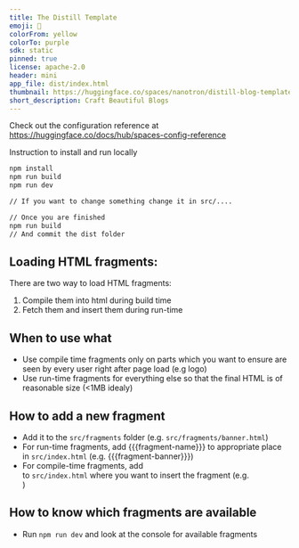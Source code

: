 ```yaml
---
title: The Distill Template
emoji: 🌌
colorFrom: yellow
colorTo: purple
sdk: static
pinned: true
license: apache-2.0
header: mini
app_file: dist/index.html
thumbnail: https://huggingface.co/spaces/nanotron/distill-blog-template/resolve/main/thumbnail.png
short_description: Craft Beautiful Blogs
---
```


Check out the configuration reference at https://huggingface.co/docs/hub/spaces-config-reference


Instruction to install and run locally

```bash
npm install
npm run build
npm run dev

// If you want to change something change it in src/....

// Once you are finished
npm run build
// And commit the dist folder
```

## Loading HTML fragments:
There are two way to load HTML fragments:
1. Compile them into html during build time
2. Fetch them and insert them during run-time

## When to use what
- Use compile time fragments only on parts which you want to ensure are seen by every user right after page load (e.g logo)
- Use run-time fragments for everything else so that the final HTML is of reasonable size (<1MB idealy)

## How to add a new fragment
- Add it to the `src/fragments` folder (e.g. `src/fragments/banner.html`)
- For run-time fragments, add {{{fragment-name}}} to appropriate place in `src/index.html` (e.g. {{{fragment-banner}}})
- For compile-time fragments, add <div id="fragment-name"></div> to `src/index.html` where you want to insert the fragment (e.g. <div id="fragment-banner"></div>)


## How to know which fragments are available
- Run `npm run dev` and look at the console for available fragments